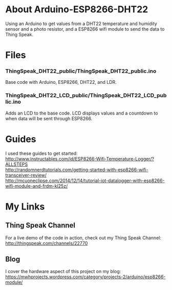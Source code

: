 # About Arduino-ESP8266-DHT22
Using an Arduino to get values from a DHT22 temperature and humidity sensor and a photo resistor, and a ESP8266 wifi module to send the data to Thing Speak.

# Files
### ThingSpeak_DHT22_public/ThingSpeak_DHT22_public.ino
Base code with Arduino, ESP8266, DHT22, and LDR.

### ThingSpeak_DHT22_LCD_public/ThingSpeak_DHT22_LCD_public.ino
Adds an LCD to the base code. LCD displays values and a countdown to when data will be sent through ESP8266.

# Guides
I used these guides to get started:<br/>
http://www.instructables.com/id/ESP8266-Wifi-Temperature-Logger/?ALLSTEPS<br/>
http://randomnerdtutorials.com/getting-started-with-esp8266-wifi-transceiver-review/<br/>
http://mcuoneclipse.com/2014/12/14/tutorial-iot-datalogger-with-esp8266-wifi-module-and-frdm-kl25z/<br/>

# My Links
## Thing Speak Channel
For a live demo of the code in action, check out my Thing Speak Channel:
http://thingspeak.com/channels/22770

## Blog
I cover the hardware aspect of this project on my blog:
https://mwhprojects.wordpress.com/category/projects-2/arduino/esp8266-module/